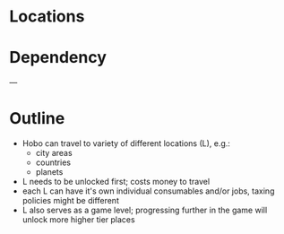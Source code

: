# Locations

# Dependency

—

# Outline

- Hobo can travel to variety of different locations (L), e.g.:
  - city areas
  - countries
  - planets
- L needs to be unlocked first; costs money to travel
- each L can have it's own individual consumables and/or jobs, taxing policies might be different
- L also serves as a game level; progressing further in the game will unlock more higher tier places